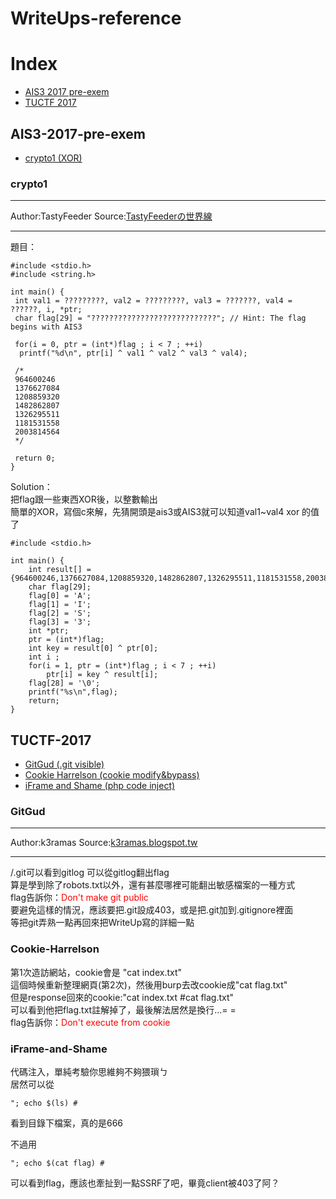 # WriteUps-reference

# Index
* [AIS3 2017 pre-exem](#AIS3-2017-pre-exem)
* [TUCTF 2017](#TUCTF_2017)

## AIS3-2017-pre-exem
* [crypto1 (XOR)](#crypto1)
### crypto1
****
Author:TastyFeeder
Source:[TastyFeederの世界線](http://www.tastyfeeder.com/2017/07/ctf-ais3-pre-exam-2017-writeup.html)
****
題目：
```c=
#include <stdio.h>
#include <string.h>

int main() {
 int val1 = ?????????, val2 = ?????????, val3 = ???????, val4 = ??????, i, *ptr;
 char flag[29] = "????????????????????????????"; // Hint: The flag begins with AIS3
 
 for(i = 0, ptr = (int*)flag ; i < 7 ; ++i)
  printf("%d\n", ptr[i] ^ val1 ^ val2 ^ val3 ^ val4);
 
 /*
 964600246
 1376627084
 1208859320
 1482862807
 1326295511
 1181531558
 2003814564
 */
 
 return 0;
}
```
Solution：  
把flag跟一些東西XOR後，以整數輸出  
簡單的XOR，寫個c來解，先猜開頭是ais3或AIS3就可以知道val1~val4 xor 的值了
```c=
#include <stdio.h>

int main() {
    int result[] ={964600246,1376627084,1208859320,1482862807,1326295511,1181531558,2003814564};
    char flag[29];
    flag[0] = 'A';
    flag[1] = 'I';
    flag[2] = 'S';
    flag[3] = '3';
    int *ptr;
    ptr = (int*)flag;
    int key = result[0] ^ ptr[0];
    int i ;
    for(i = 1, ptr = (int*)flag ; i < 7 ; ++i)
        ptr[i] = key ^ result[i];
    flag[28] = '\0';
    printf("%s\n",flag);
    return;
}    
```

## TUCTF-2017
* [GitGud (.git visible)](#GitGud)
* [Cookie Harrelson (cookie modify&bypass)](#Cookie-Harrelson)
* [iFrame and Shame (php code inject)](#iFrame-and-Shame)

### GitGud
****
Author:k3ramas
Source:[k3ramas.blogspot.tw](http://k3ramas.blogspot.tw/2017/11/tuctf-2017-web-challenges.html)
****
/.git可以看到gitlog 可以從gitlog翻出flag  
算是學到除了robots.txt以外，還有甚麼哪裡可能翻出敏感檔案的一種方式  
flag告訴你：<font color=red>Don't make git public</font>  
要避免這樣的情況，應該要把.git設成403，或是把.git加到.gitignore裡面  
等把git弄熟一點再回來把WriteUp寫的詳細一點

### Cookie-Harrelson
第1次造訪網站，cookie會是 "cat index.txt"  
這個時候重新整理網頁(第2次)，然後用burp去改cookie成"cat flag.txt"  
但是response回來的cookie:"cat index.txt #cat flag.txt"  
可以看到他把flag.txt註解掉了，最後解法居然是換行...= =  
flag告訴你：<font color=red>Don't execute from cookie</font>  

### iFrame-and-Shame
代碼注入，單純考驗你思維夠不夠猥瑣ㄅ  
居然可以從  
```php=
"; echo $(ls) #
```
看到目錄下檔案，真的是666  

不過用  
```
"; echo $(cat flag) #
```
可以看到flag，應該也牽扯到一點SSRF了吧，畢竟client被403了阿？
